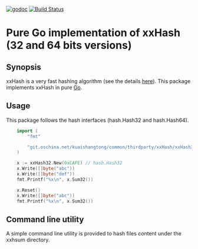 [![godoc](https://godoc.org/git.oschina.net/kuaishangtong/common/thirdparty/xxHash?status.png)](https://godoc.org/git.oschina.net/kuaishangtong/common/thirdparty/xxHash)
[![Build Status](https://travis-ci.org/pierrec/xxHash.svg?branch=master)](https://travis-ci.org/pierrec/xxHash)

# Pure Go implementation of xxHash (32 and 64 bits versions)

## Synopsis

xxHash is a very fast hashing algorithm (see the details [here](https://github.com/Cyan4973/xxHash/)).
This package implements xxHash in pure [Go](http://www.golang.com).


## Usage

This package follows the hash interfaces (hash.Hash32 and hash.Hash64).

```go
	import (
		"fmt"

		"git.oschina.net/kuaishangtong/common/thirdparty/xxHash/xxHash32"
	)

 	x := xxHash32.New(0xCAFE) // hash.Hash32
	x.Write([]byte("abc"))
	x.Write([]byte("def"))
	fmt.Printf("%x\n", x.Sum32())

	x.Reset()
	x.Write([]byte("abc"))
	fmt.Printf("%x\n", x.Sum32())
```

## Command line utility

A simple command line utility is provided to hash files content under the xxhsum directory.

